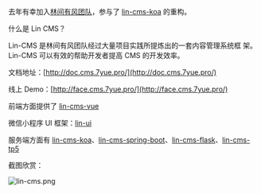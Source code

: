 去年有幸加入[林间有风团队]([https://www.talelin.com/](https://www.talelin.com/)
)，参与了 [lin-cms-koa](https://github.com/TaleLin/lin-cms-koa) 的重构。

什么是 Lin CMS？

Lin-CMS 是林间有风团队经过大量项目实践所提炼出的一套内容管理系统框 架。Lin-CMS 可以有效的帮助开发者提高 CMS 的开发效率。

文档地址：[http://doc.cms.7yue.pro/](http://doc.cms.7yue.pro/)

线上 Demo：[http://face.cms.7yue.pro/](http://face.cms.7yue.pro/)

前端方面提供了 [lin-cms-vue](https://github.com/TaleLin/lin-cms-vue)

微信小程序 UI 框架：[lin-ui](https://github.com/TaleLin/lin-ui)

服务端方面有 [lin-cms-koa](https://github.com/TaleLin/lin-cms-koa)、[lin-cms-spring-boot](https://github.com/TaleLin/lin-cms-spring-boot)、[lin-cms-flask](https://github.com/TaleLin/lin-cms-flask)、[lin-cms-tp5](https://github.com/TaleLin/lin-cms-tp5)

截图欣赏：

![lin-cms.png](https://resource.shirmy.me/blog/screenshot/2020-04-08/lin-cms.png)

